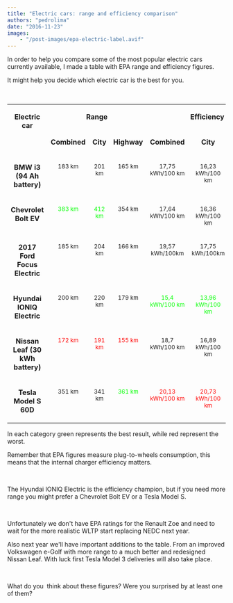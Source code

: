 ```yaml
---
title: "Electric cars: range and efficiency comparison"
authors: "pedrolima"
date: "2016-11-23"
images: 
    - "/post-images/epa-electric-label.avif"
---
```


In order to help you compare some of the most popular electric cars currently available, I made a table with EPA range and efficiency figures.

It might help you decide which electric car is the best for you.

 

<table width="100%" cellspacing="0" cellpadding="4"><colgroup><col width="36*"> <col width="32*"> <col width="20*"> <col width="29*"> <col width="45*"> <col width="47*"> <col width="48*"></colgroup><tbody><tr valign="top"><td rowspan="2" width="14%"><p align="center"><b>Electric car</b></p></td><td colspan="3" width="31%"><p align="center"><b>Range</b></p></td><td colspan="3" width="55%"><p align="center"><b>Efficiency</b></p></td></tr><tr valign="top"><td width="12%"><p align="center"><b>Combined</b></p></td><td width="8%"><p align="center"><b>City</b></p></td><td width="11%"><p align="center"><b>Highway</b></p></td><td width="18%"><p align="center"><b>Combined</b></p></td><td width="18%"><p align="center"><b>City</b></p></td><td width="19%"><p align="center"><b>Highway</b></p></td></tr><tr valign="top"><td width="14%"><p align="center"><b>BMW i3 (94 Ah battery)</b></p></td><td width="12%"><p align="center"><span style="font-size: small">183 km</span></p></td><td width="8%"><p align="center"><span style="font-size: small">201 km</span></p></td><td width="11%"><p align="center"><span style="font-size: small">165 km</span></p></td><td width="18%"><p align="center"><span style="font-size: small">17,75 kWh/100 km</span></p></td><td width="18%"><p align="center"><span style="font-size: small">16,23 kWh/100 km</span></p></td><td width="19%"><p align="center"><span style="font-size: small">19,75 kWh/100 km</span></p></td></tr><tr valign="top"><td width="14%"><p align="center"><b>Chevrolet Bolt EV</b></p></td><td width="12%"><p align="center"><span style="font-size: small;color: #00ff00">383 km</span></p></td><td width="8%"><p align="center"><span style="font-size: small;color: #00ff00">412 km</span></p></td><td width="11%"><p align="center"><span style="font-size: small">354 km</span></p></td><td width="18%"><p align="center"><span style="font-size: small">17,64 kWh/100 km</span></p></td><td width="18%"><p align="center"><span style="font-size: small">16,36 kWh/100 km</span></p></td><td width="19%"><p align="center"><span style="font-size: small">19,04 kWh/100 km</span></p></td></tr><tr valign="top"><td width="14%"><p align="center"><b>2017 Ford Focus Electric</b></p></td><td width="12%"><p align="center"><span style="font-size: small">185 km</span></p></td><td width="8%"><p align="center"><span style="font-size: small">204 km</span></p></td><td width="11%"><p align="center"><span style="font-size: small">166 km</span></p></td><td width="18%"><p align="center"><span style="font-size: small">19,57 kWh/100km</span></p></td><td width="18%"><p align="center"><span style="font-size: small">17,75 kWh/100km</span></p></td><td width="19%"><p align="center"><span style="font-size: small;color: #ff0000">21,81 kWh/100km</span></p></td></tr><tr valign="top"><td width="14%"><p align="center"><b>Hyundai IONIQ Electric</b></p></td><td width="12%"><p align="center"><span style="font-size: small">200 km</span></p></td><td width="8%"><p align="center"><span style="font-size: small">220 km</span></p></td><td width="11%"><p align="center"><span style="font-size: small">179 km</span></p></td><td width="18%"><p align="center"><span style="font-size: small;color: #00ff00">15,4 kWh/100 km</span></p></td><td width="18%"><p align="center"><span style="font-size: small;color: #00ff00">13,96 kWh/100 km</span></p></td><td width="19%"><p align="center"><span style="font-size: small;color: #00ff00">17,16 kWh/100 km</span></p></td></tr><tr valign="top"><td width="14%"><p align="center"><b>Nissan Leaf (30 kWh battery)</b></p></td><td width="12%"><p align="center"><span style="font-size: small;color: #ff0000">172 km</span></p></td><td width="8%"><p align="center"><span style="font-size: small;color: #ff0000">191 km</span></p></td><td width="11%"><p align="center"><span style="font-size: small;color: #ff0000">155 km</span></p></td><td width="18%"><p align="center"><span style="font-size: small">18,7 kWh/100 km</span></p></td><td width="18%"><p align="center"><span style="font-size: small">16,89 kWh/100 km</span></p></td><td width="19%"><p align="center"><span style="font-size: small">20,73 kWh/100 km</span></p></td></tr><tr valign="top"><td width="14%"><p align="center"><b>Tesla Model S 60D</b></p></td><td width="12%"><p align="center"><span style="font-size: small">351 km</span></p></td><td width="8%"><p align="center"><span style="font-size: small">341 km</span></p></td><td width="11%"><p align="center"><span style="font-size: small;color: #00ff00">361 km</span></p></td><td width="18%"><p align="center"><span style="font-size: small;color: #ff0000">20,13 kWh/100 km</span></p></td><td width="18%"><p align="center"><span style="font-size: small;color: #ff0000">20,73 kWh/100 km</span></p></td><td width="19%"><p align="center"><span style="font-size: small">19,57 kWh/100 km</span></p></td></tr></tbody></table>

In each category green represents the best result, while red represent the worst.

Remember that EPA figures measure plug-to-wheels consumption, this means that the internal charger efficiency matters.

 

The Hyundai IONIQ Electric is the efficiency champion, but if you need more range you might prefer a Chevrolet Bolt EV or a Tesla Model S.

 

Unfortunately we don't have EPA ratings for the Renault Zoe and need to wait for the more realistic WLTP start replacing NEDC next year.

Also next year we'll have important additions to the table. From an improved Volkswagen e-Golf with more range to a much better and redesigned Nissan Leaf. With luck first Tesla Model 3 deliveries will also take place.

 

What do you  think about these figures? Were you surprised by at least one of them?

